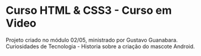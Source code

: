 # Curso HTML & CSS3 - Curso em Video

 Projeto criado no módulo 02/05, ministrado por Gustavo Guanabara.
 Curiosidades de Tecnologia - Historia sobre a criação do mascote Android.
